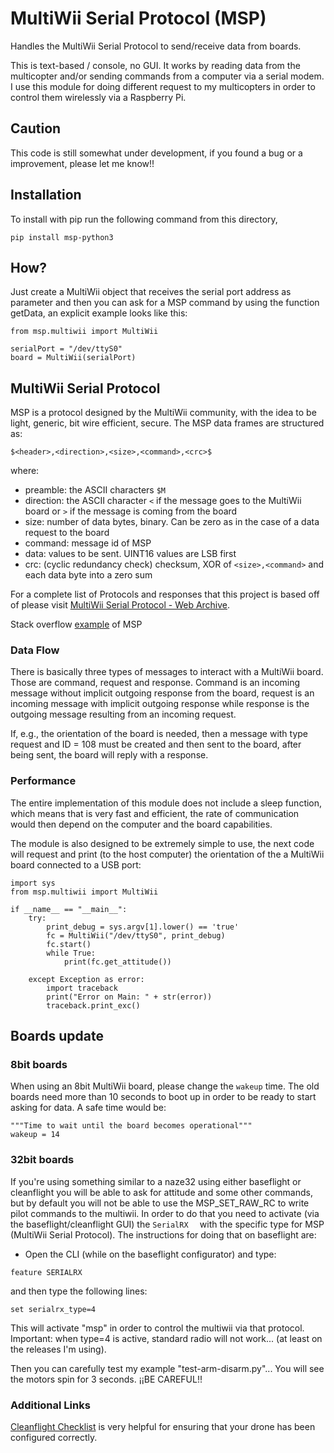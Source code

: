 # MultiWii Serial Protocol (MSP) 


Handles the MultiWii Serial Protocol to send/receive data from boards.

This is text-based / console, no GUI. It works by reading data from the multicopter and/or sending commands from a 
computer via a serial modem. I use this module for doing different request to my multicopters in order to control 
them wirelessly via a Raspberry Pi.

## Caution

This code is still somewhat under development, if you found a bug or a improvement, please let me know!!

## Installation 

To install with pip run the following command from this directory,

```
pip install msp-python3
```

## How?

Just create a MultiWii object that receives the serial port address as parameter and then you can ask for a MSP 
command by using the function getData, an explicit example looks like this:

```
from msp.multiwii import MultiWii

serialPort = "/dev/ttyS0"
board = MultiWii(serialPort)
```

## MultiWii Serial Protocol

MSP is a protocol designed by the MultiWii community, with the idea to be light, generic, bit wire efficient, secure. 
The MSP data frames are structured as:

```
$<header>,<direction>,<size>,<command>,<crc>$
```

where:

* preamble: the ASCII characters `$M`
* direction: the ASCII character `<` if the message goes to the MultiWii board or `>` if the message is coming from the 
board
* size: number of data bytes, binary. Can be zero as in the case of a data request to the board
* command: message id of MSP
* data: values to be sent. UINT16 values are LSB first
* crc: (cyclic redundancy check) checksum, XOR of `<size>,<command>` and each data byte into a zero sum

For a complete list of Protocols and responses that this project is based off of please visit 
[MultiWii Serial Protocol - Web Archive](https://web.archive.org/web/20190812122529/http://www.multiwii.com/wiki/index.php?title=Multiwii_Serial_Protocol).

Stack overflow [example](https://stackoverflow.com/questions/42877001/how-do-i-read-gyro-information-from-cleanflight-using-msp) of MSP 
 
### Data Flow

There is basically three types of messages to interact with a MultiWii board. Those are command, request and response. 
Command is an incoming message without implicit outgoing response from the board, request is an incoming message with 
implicit outgoing response while response is the outgoing message resulting from an incoming request.

If, e.g., the orientation of the board is needed, then a message with type request and ID = 108 must be created and then
 sent to the board, after being sent, the board will reply with a response.

### Performance

The entire implementation of this module does not include a sleep function, which means that is very fast and efficient,
 the rate of communication would then depend on the computer and the board capabilities.

The module is also designed to be extremely simple to use, the next code will request and print (to the host computer) 
the orientation of the a MultiWii board connected to a USB port:

```
import sys
from msp.multiwii import MultiWii

if __name__ == "__main__":
    try:
        print_debug = sys.argv[1].lower() == 'true'
        fc = MultiWii("/dev/ttyS0", print_debug)
        fc.start()
        while True:
            print(fc.get_attitude())

    except Exception as error:
        import traceback
        print("Error on Main: " + str(error))
        traceback.print_exc()
```

## Boards update

### 8bit boards

When using an 8bit MultiWii board, please change the `wakeup` time. The old boards need 
more than 10 seconds to boot up in order to be ready to start asking for data. A safe time would be:

```
"""Time to wait until the board becomes operational"""
wakeup = 14
```

### 32bit boards

If you're using something similar to a naze32 using either baseflight or cleanflight you will be able to ask for 
attitude and some other commands, but by default you will not be able to use the MSP_SET_RAW_RC to write pilot commands 
to the multiwii. In order to do that you need to activate (via the baseflight/cleanflight GUI) the ```SerialRX	``` with
 the specific type for MSP (MultiWii Serial Protocol). The instructions for doing that on baseflight are:

- Open the CLI (while on the baseflight configurator) and type:

```
feature SERIALRX
```

and then type the following lines:

```
set serialrx_type=4
```

This will activate "msp" in order to control the multiwii via that protocol. Important: when type=4 is active, standard 
radio will not work... (at least on the releases I'm using).

Then you can carefully test my example "test-arm-disarm.py"... You will see the motors spin for 3 seconds. 
¡¡BE CAREFUL!!

### Additional Links
[Cleanflight Checklist](https://www.propwashed.com/flight-controller-software-set-up-checklist/)
 is very helpful for ensuring that your drone has been configured correctly. 
